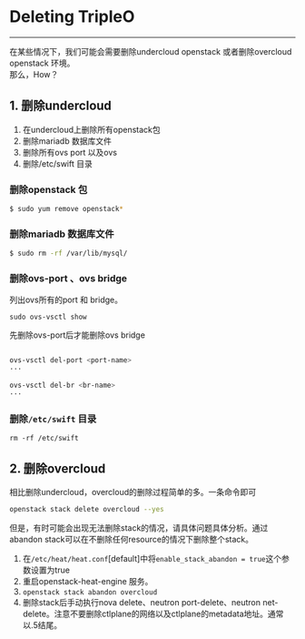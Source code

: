 # Deleting TripleO

---

在某些情况下，我们可能会需要删除undercloud openstack 或者删除overcloud openstack 环境。  
那么，How？

## 1. 删除undercloud

1. 在undercloud上删除所有openstack包
2. 删除mariadb 数据库文件
3. 删除所有ovs port 以及ovs
4. 删除/etc/swift 目录

### 删除openstack 包

```bash
$ sudo yum remove openstack*
```

### 删除mariadb 数据库文件

```bash
$ sudo rm -rf /var/lib/mysql/
```

### 删除ovs-port 、ovs bridge

列出ovs所有的port 和 bridge。
```
sudo ovs-vsctl show
```

先删除ovs-port后才能删除ovs bridge
```bash

ovs-vsctl del-port <port-name>
···

ovs-vsctl del-br <br-name>
···
```

### 删除`/etc/swift` 目录

```
rm -rf /etc/swift
```

## 2. 删除overcloud

相比删除undercloud，overcloud的删除过程简单的多。一条命令即可
```bash
openstack stack delete overcloud --yes
```

但是，有时可能会出现无法删除stack的情况，请具体问题具体分析。通过abandon stack可以在不删除任何resource的情况下删除整个stack。
1. 在`/etc/heat/heat.conf`[default]中将`enable_stack_abandon = true`这个参数设置为true
2. 重启openstack-heat-engine 服务。
3. `openstack stack abandon overcloud`
4. 删除stack后手动执行nova delete、neutron port-delete、neutron net-delete。注意不要删除ctlplane的网络以及ctlplane的metadata地址。通常以.5结尾。



